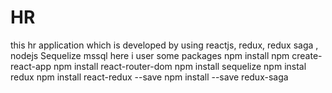 # HR
this  hr application which is developed by using reactjs, redux, redux saga , nodejs Sequelize mssql 
here i user some packages 
npm install
npm create-react-app
npm install react-router-dom
npm install sequelize
npm instal redux
npm install react-redux --save
npm install --save redux-saga
